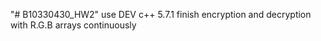 
"# B10330430_HW2" 
use DEV c++ 5.7.1
finish encryption and decryption with R.G.B arrays  continuously 
